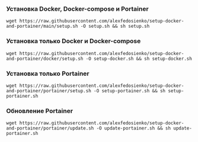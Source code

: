 ### Установка Docker, Docker-compose и Portainer

`wget https://raw.githubusercontent.com/alexfedosienko/setup-docker-and-portainer/main/setup.sh -O setup.sh && sh setup.sh`

### Установка только Docker и Docker-compose

`wget https://raw.githubusercontent.com/alexfedosienko/setup-docker-and-portainer/docker/setup.sh -O setup-docker.sh && sh setup-docker.sh`

### Установка только Portainer

`wget https://raw.githubusercontent.com/alexfedosienko/setup-docker-and-portainer/portainer/setup.sh -O setup-portainer.sh && sh setup-portainer.sh`

### Обновление Portainer
`wget https://raw.githubusercontent.com/alexfedosienko/setup-docker-and-portainer/portainer/update.sh -O update-portainer.sh && sh update-portainer.sh`